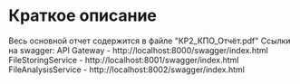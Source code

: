 # Краткое описание
Весь основной отчет содержится в файле "КР2_КПО_Отчёт.pdf"
Ссылки на swagger:
  API Gateway - http://localhost:8000/swagger/index.html
  FileStoringService - http://localhost:8001/swagger/index.html
  FileAnalysisService - http://localhost:8002/swagger/index.html
